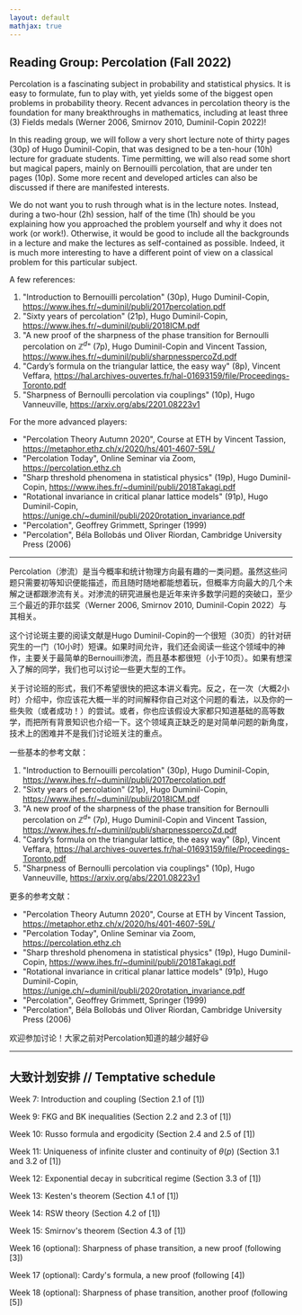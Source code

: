 ```yaml
---
layout: default
mathjax: true
---
```


## Reading Group: Percolation (Fall 2022)



Percolation is a fascinating subject in probability and statistical physics. It is easy to formulate, fun to play with, yet yields some of the biggest open problems in probability theory. Recent advances in percolation theory is the foundation for many breakthroughs in mathematics, including at least three (3) Fields medals (Werner 2006, Smirnov 2010, Duminil-Copin 2022)!

In this reading group, we will follow a very short lecture note of thirty pages (30p) of Hugo Duminil-Copin, that was designed to be a ten-hour (10h) lecture for graduate students. Time permitting, we will also read some short but magical papers, mainly on Bernouilli percolation, that are under ten pages (10p). Some more recent and developed articles can also be discussed if there are manifested interests.

We do not want you to rush through what is in the lecture notes. Instead, during a two-hour (2h) session, half of the time (1h) should be you explaining how you approached the problem yourself and why it does not work (or work!). Otherwise, it would be good to include all the backgrounds in a lecture and make the lectures as self-contained as possible. Indeed, it is much more interesting to have a different point of view on a classical problem for this particular subject.

A few references:

1. "Introduction to Bernouilli percolation" (30p), Hugo Duminil-Copin, https://www.ihes.fr/~duminil/publi/2017percolation.pdf
2. "Sixty years of percolation" (21p), Hugo Duminil-Copin, https://www.ihes.fr/~duminil/publi/2018ICM.pdf
3. "A new proof of the sharpness of the phase transition for Bernoulli percolation on $\mathbb{Z}^d$" (7p), Hugo Duminil-Copin and Vincent Tassion, https://www.ihes.fr/~duminil/publi/sharpnesspercoZd.pdf
4. "Cardy’s formula on the triangular lattice, the easy way" (8p), Vincent Veffara, https://hal.archives-ouvertes.fr/hal-01693159/file/Proceedings-Toronto.pdf
5. "Sharpness of Bernoulli percolation via couplings" (10p), Hugo Vanneuville, https://arxiv.org/abs/2201.08223v1

For the more advanced players:

* "Percolation Theory Autumn 2020", Course at ETH by Vincent Tassion, https://metaphor.ethz.ch/x/2020/hs/401-4607-59L/
* "Percolation Today", Online Seminar via Zoom, https://percolation.ethz.ch
* "Sharp threshold phenomena in statistical physics" (19p), Hugo Duminil-Copin, https://www.ihes.fr/~duminil/publi/2018Takagi.pdf
* "Rotational invariance in critical planar lattice models" (91p), Hugo Duminil-Copin, https://unige.ch/~duminil/publi/2020rotation_invariance.pdf
* "Percolation", Geoffrey Grimmett, Springer (1999)
* "Percolation", Béla Bollobás und Oliver Riordan, Cambridge University Press (2006)



***



Percolation（渗流）是当今概率和统计物理方向最有趣的一类问题。虽然这些问题只需要初等知识便能描述，而且随时随地都能想着玩，但概率方向最大的几个未解之谜都跟渗流有关。对渗流的研究进展也是近年来许多数学问题的突破口，至少三个最近的菲尔兹奖（Werner 2006, Smirnov 2010, Duminil-Copin 2022）与其相关。

这个讨论斑主要的阅读文献是Hugo Duminil-Copin的一个很短（30页）的针对研究生的一门（10小时）短课。如果时间允许，我们还会阅读一些这个领域中的神作，主要关于最简单的Bernouilli渗流，而且基本都很短（小于10页）。如果有想深入了解的同学，我们也可以讨论一些更大型的工作。

关于讨论班的形式，我们不希望很快的把这本讲义看完。反之，在一次（大概2小时）介绍中，你应该花大概一半的时间解释你自己对这个问题的看法，以及你的一些失败（或者成功！）的尝试。或者，你也应该假设大家都只知道基础的高等数学，而把所有背景知识也介绍一下。这个领域真正缺乏的是对简单问题的新角度，技术上的困难并不是我们讨论班关注的重点。

一些基本的参考文献：

1. "Introduction to Bernouilli percolation" (30p), Hugo Duminil-Copin, https://www.ihes.fr/~duminil/publi/2017percolation.pdf
2. "Sixty years of percolation" (21p), Hugo Duminil-Copin, https://www.ihes.fr/~duminil/publi/2018ICM.pdf
3. "A new proof of the sharpness of the phase transition for Bernoulli percolation on $\mathbb{Z}^d$" (7p), Hugo Duminil-Copin and Vincent Tassion, https://www.ihes.fr/~duminil/publi/sharpnesspercoZd.pdf
4. "Cardy’s formula on the triangular lattice, the easy way" (8p), Vincent Veffara, https://hal.archives-ouvertes.fr/hal-01693159/file/Proceedings-Toronto.pdf
5. "Sharpness of Bernoulli percolation via couplings" (10p), Hugo Vanneuville, https://arxiv.org/abs/2201.08223v1

更多的参考文献：

* "Percolation Theory Autumn 2020", Course at ETH by Vincent Tassion, https://metaphor.ethz.ch/x/2020/hs/401-4607-59L/
* "Percolation Today", Online Seminar via Zoom, https://percolation.ethz.ch
* "Sharp threshold phenomena in statistical physics" (19p), Hugo Duminil-Copin, https://www.ihes.fr/~duminil/publi/2018Takagi.pdf
* "Rotational invariance in critical planar lattice models" (91p), Hugo Duminil-Copin, https://unige.ch/~duminil/publi/2020rotation_invariance.pdf
* "Percolation", Geoffrey Grimmett, Springer (1999)
* "Percolation", Béla Bollobás und Oliver Riordan, Cambridge University Press (2006)

欢迎参加讨论！大家之前对Percolation知道的越少越好:smiley:



***



## 大致计划安排 // Temptative schedule

Week 7: Introduction and coupling (Section 2.1 of [1])

Week 9: FKG and BK inequalities (Section 2.2 and 2.3 of [1])

Week 10: Russo formula and ergodicity (Section 2.4 and 2.5 of [1])

Week 11: Uniqueness of infinite cluster and continuity of $\theta(p)$ (Section 3.1 and 3.2 of [1])

Week 12: Exponential decay in subcritical regime (Section 3.3 of [1])

Week 13: Kesten's theorem (Section 4.1 of [1])

Week 14: RSW theory (Section 4.2 of [1])

Week 15: Smirnov's theorem (Section 4.3 of [1])

Week 16 (optional): Sharpness of phase transition, a new proof (following [3])

Week 17 (optional): Cardy's formula, a new proof (following [4])

Week 18 (optional): Sharpness of phase transition, another proof (following [5])

